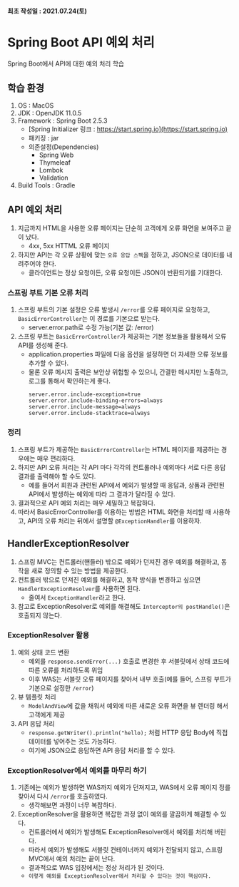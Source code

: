 #### 최초 작성일 : 2021.07.24(토)

# Spring Boot API 예외 처리

Spring Boot에서 API에 대한 예외 처리 학습

## 학습 환경

1. OS : MacOS
2. JDK : OpenJDK 11.0.5
3. Framework : Spring Boot 2.5.3
    - [Spring Initializer 링크 : https://start.spring.io](https://start.spring.io)
    - 패키징 : jar
    - 의존설정(Dependencies)
        - Spring Web
        - Thymeleaf
        - Lombok
        - Validation
4. Build Tools : Gradle

## API 예외 처리

1. 지금까지 HTML을 사용한 오류 페이지는 단순히 고객에게 오류 화면을 보여주고 끝이 났다.
    - 4xx, 5xx HTTML 오류 페이지
2. 하지만 API는 각 오류 상황에 맞는 `오류 응답 스펙`을 정하고, JSON으로 데이터를 내려주어야 한다.
    - 클라이언트는 정상 요청이든, 오류 요청이든 JSON이 반환되기를 기대한다.

### 스프링 부트 기본 오류 처리

1. 스프링 부트의 기본 설정은 오류 발생시 `/error`를 오류 페이지로 요청하고, `BasicErrorController`는 이 경로를 기본으로 받는다.
    - server.error.path로 수정 가능(기본 값: /error)
2. 스프링 부트는 `BasicErrorController`가 제공하는 기본 정보들을 활용해서 오류 API를 생성해 준다.
    - application.properties 파일에 다음 옵션을 설정하면 더 자세한 오류 정보를 추가할 수 있다.
    - 물론 오류 메시지 출력은 보안상 위험할 수 있으니, 간결한 메시지만 노출하고, 로그를 통해서 확인하는게 좋다.
       ```properties
       server.error.include-exception=true
       server.error.include-binding-errors=always
       server.error.include-message=always
       server.error.include-stacktrace=always
       ```

### 정리

1. 스프링 부트가 제공하는 `BasicErrorController`는 HTML 페이지를 제공하는 경우에는 매우 편리하다.
2. 하지만 API 오류 처리는 각 API 마다 각각의 컨트롤러나 예외마다 서로 다른 응답 결과를 출력해야 할 수도 있다.
    - 예를 들어서 회원과 관련된 API에서 예외가 발생할 때 응답과, 상품과 관련된 API에서 발생하는 예외에 따라 그 결과가 달라질 수 있다.
3. 결과적으로 API 예외 처리는 매우 세밀하고 복잡하다.
4. 따라서 BasicErrorController를 이용하는 방법은 HTML 화면을 처리할 때 사용하고, API의 오류 처리는 뒤에서 설명할 `@ExceptionHandler`를 이용하자.

## HandlerExceptionResolver

1. 스프링 MVC는 컨트롤러(핸들러) 밖으로 예외가 던져진 경우 예외를 해결하고, 동작을 새로 정의할 수 있는 방법을 제공한다.
2. 컨트롤러 밖으로 던져진 예외를 해결하고, 동작 방식을 변경하고 싶으면 `HandlerExceptionResolver`를 사용하면 된다.
    - 줄여서 `ExceptionHandler`라고 한다.
3. 참고로 ExceptionResolver로 예외를 해결해도 `Interceptor의 postHandle()`은 호출되지 않는다.

### ExceptionResolver 활용

1. 예외 상태 코드 변환
    - 예외를 `response.sendError(...)` 호출로 변경한 후 서블릿에서 상태 코드에 따른 오류를 처리하도록 위임
    - 이후 WAS는 서블릿 오류 페이지를 찾아서 내부 호출(예를 들어, 스프링 부트가 기본으로 설정한 `/error`)
2. 뷰 템플릿 처리
    - `ModelAndView`에 값을 채워서 예외에 따른 새로운 오류 화면을 뷰 렌더링 해서 고객에게 제공
3. API 응답 처리
    - `response.getWriter().println("hello);` 처럼 HTTP 응답 Body에 직접 데이터를 넣어주는 것도 가능하다.
    - 여기에 JSON으로 응답하면 API 응답 처리를 할 수 있다.

### ExceptionResolver에서 예외를 마무리 하기

1. 기존에는 예외가 발생하면 WAS까지 예외가 던져지고, WAS에서 오류 페이지 정를 찾아서 다시 `/error`를 호출하였다.
    - 생각해보면 과정이 너무 복잡하다.
2. ExceptionResolver을 활용하면 복잡한 과정 없이 예외를 깔끔하게 해결할 수 있다.
    - 컨트롤러에서 예외가 발생해도 ExceptionResolver에서 예외를 처리해 버린다.
    - 따라서 예외가 발생해도 서블릿 컨테이너까지 예외가 전달되지 않고, 스프링 MVC에서 예외 처리는 끝이 난다.
    - 결과적으로 WAS 입장에서는 정상 처리가 된 것이다.
    - `이렇게 예외를 ExceptionResolver에서 처리할 수 있다는 것이 핵심이다.`
